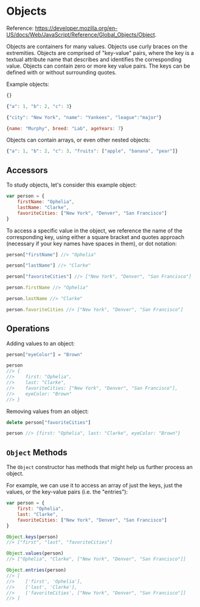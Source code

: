 
# Objects

Reference: https://developer.mozilla.org/en-US/docs/Web/JavaScript/Reference/Global_Objects/Object.

Objects are containers for many values. Objects use curly braces on the extremities. Objects are comprised of "key-value" pairs, where the key is a textual attribute name that describes and identifies the corresponding value. Objects can contain zero or more key value pairs. The keys can be defined with or without surrounding quotes.

Example objects:

```js
{}

{"a": 1, "b": 2, "c": 3}

{"city": "New York", "name": "Yankees", "league":"major"}

{name: "Murphy", breed: "Lab", ageYears: 7}
```

Objects can contain arrays, or even other nested objects:

```js
{"a": 1, "b": 2, "c": 3, "fruits": ["apple", "banana", "pear"]}
```


## Accessors

To study objects, let's consider this example object:

```js
var person = {
    firstName: "Ophelia",
    lastName: "Clarke",
    favoriteCities: ["New York", "Denver", "San Francisco"]
}
```

To access a specific value in the object, we reference the name of the corresponding key, using either a square bracket and quotes approach (necessary if your key names have spaces in them), or dot notation:

```` js
person["firstName"] //> "Ophelia"

person["lastName"] //> "Clarke"

person["favoriteCities"] //> ["New York", "Denver", "San Francisco"]
````

```` js
person.firstName //> "Ophelia"

person.lastName //> "Clarke"

person.favoriteCities //> ["New York", "Denver", "San Francisco"]
````

## Operations

Adding values to an object:

```` js
person["eyeColor"] = "Brown"

person
//> {
//>    first: "Ophelia",
//>    last: "Clarke",
//>    favoriteCities: ["New York", "Denver", "San Francisco"],
//>    eyeColor: "Brown"
//> }
````

Removing values from an object:

```` js
delete person["favoriteCities"]

person //> {first: "Ophelia", last: "Clarke", eyeColor: "Brown"}
````

## `Object` Methods

The `Object` constructor has methods that might help us further process an object.

For example, we can use it to access an array of just the keys, just the values, or the key-value pairs (i.e. the "entries"):

```` js
var person = {
    first: "Ophelia",
    last: "Clarke",
    favoriteCities: ["New York", "Denver", "San Francisco"]
}
````

````js
Object.keys(person)
//> ["first", "last", "favoriteCities"]
````

````js
Object.values(person)
//> ["Ophelia", "Clarke", ["New York", "Denver", "San Francisco"]]
````

````js
Object.entries(person)
//> [
//>    ['first', 'Ophelia'],
//>    ['last', 'Clarke'],
//>    ['favoriteCities', ["New York", "Denver", "San Francisco"]]
//> ]
````
